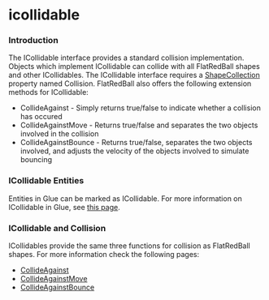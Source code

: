 # icollidable

### Introduction

The ICollidable interface provides a standard collision implementation. Objects which implement ICollidable can collide with all FlatRedBall shapes and other ICollidables. The ICollidable interface requires a [ShapeCollection](../../../../documentation/api/flatredball/math/geometry/shapecollection.md) property named Collision. FlatRedBall also offers the following extension methods for ICollidable:

* CollideAgainst - Simply returns true/false to indicate whether a collision has occured
* CollideAgainstMove - Returns true/false and separates the two objects involved in the collision
* CollideAgainstBounce - Returns true/false, separates the two objects involved, and adjusts the velocity of the objects involved to simulate bouncing

### ICollidable Entities

Entities in Glue can be marked as ICollidable. For more information on ICollidable in Glue, see [this page](../../../../frb/docs/index.php).

### ICollidable and Collision

ICollidables provide the same three functions for collision as FlatRedBall shapes. For more information check the following pages:

* [CollideAgainst](../../../../frb/docs/index.php)
* [CollideAgainstMove](../../../../frb/docs/index.php)
* [CollideAgainstBounce](circle/collideagainstbounce.md)

&#x20;
